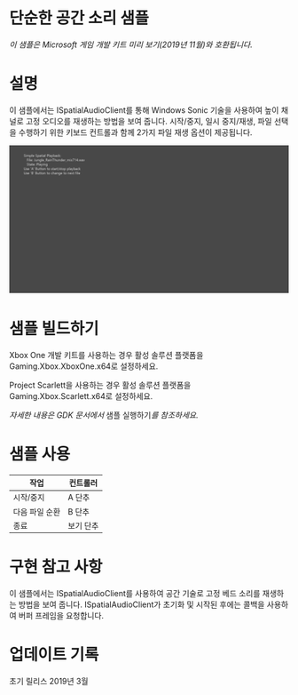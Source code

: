 # 단순한 공간 소리 샘플

*이 샘플은 Microsoft 게임 개발 키트 미리 보기(2019년 11월)와
호환됩니다.*

# 설명

이 샘플에서는 ISpatialAudioClient를 통해 Windows Sonic 기술을 사용하여
높이 채널로 고정 오디오를 재생하는 방법을 보여 줍니다. 시작/중지, 일시
중지/재생, 파일 선택을 수행하기 위한 키보드 컨트롤과 함께 2가지 파일
재생 옵션이 제공됩니다.

![](./media/image1.png)

# 샘플 빌드하기

Xbox One 개발 키트를 사용하는 경우 활성 솔루션 플랫폼을
Gaming.Xbox.XboxOne.x64로 설정하세요.

Project Scarlett을 사용하는 경우 활성 솔루션 플랫폼을
Gaming.Xbox.Scarlett.x64로 설정하세요.

*자세한 내용은 GDK 문서에서* 샘플 실행하기*를 참조하세요.*

# 샘플 사용

| 작업                                      |  컨트롤러                 |
|-------------------------------------------|--------------------------|
| 시작/중지                                 |  A 단추                   |
| 다음 파일 순환                            |  B 단추                   |
| 종료                                      |  보기 단추                |

# 구현 참고 사항

이 샘플에서는 ISpatialAudioClient를 사용하여 공간 기술로 고정 베드
소리를 재생하는 방법을 보여 줍니다. ISpatialAudioClient가 초기화 및
시작된 후에는 콜백을 사용하여 버퍼 프레임을 요청합니다.

# 업데이트 기록

초기 릴리스 2019년 3월
